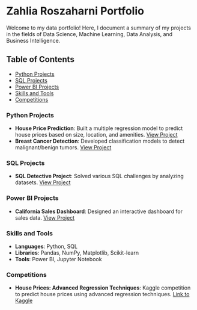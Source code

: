 # Zahlia Roszaharni Portfolio

Welcome to my data portfolio! Here, I document a summary of my projects in the fields of Data Science, Machine Learning, Data Analysis, and Business Intelligence.

## Table of Contents

- [Python Projects](#python-projects)
- [SQL Projects](#sql-projects)
- [Power BI Projects](#power-bi-projects)
- [Skills and Tools](#skills-and-tools)
- [Competitions](#competitions)

### Python Projects

- **House Price Prediction**: Built a multiple regression model to predict house prices based on size, location, and amenities. [View Project](https://github.com/your-username/house-price-prediction)
- **Breast Cancer Detection**: Developed classification models to detect malignant/benign tumors. [View Project](https://github.com/your-username/breast-cancer-detection)

### SQL Projects

- **SQL Detective Project**: Solved various SQL challenges by analyzing datasets. [View Project](https://github.com/your-username/sql-detective)

### Power BI Projects

- **California Sales Dashboard**: Designed an interactive dashboard for sales data. [View Project](https://github.com/your-username/california-sales-dashboard)

### Skills and Tools

- **Languages**: Python, SQL
- **Libraries**: Pandas, NumPy, Matplotlib, Scikit-learn
- **Tools**: Power BI, Jupyter Notebook

### Competitions

- **House Prices: Advanced Regression Techniques**: Kaggle competition to predict house prices using advanced regression techniques. [Link to Kaggle](https://www.kaggle.com/c/house-prices-advanced-regression-techniques)
